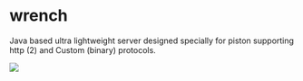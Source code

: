 # wrench
Java based ultra lightweight server designed specially for piston supporting http (2) and Custom (binary) protocols.

<img src="https://docs.google.com/drawings/d/1sGlPFTa2lpl3MMZ5WBfYvgsGkos5ZBCbdTLqpo0sbwo/pub?w=960&amp;h=720">
